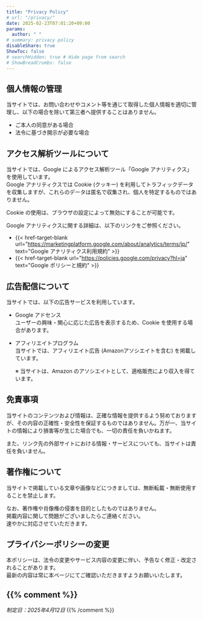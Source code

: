 ```yaml
---
title: "Privacy Policy"
# url: "/privacy/"
date: 2025-02-23T07:01:20+09:00
params: 
  author: " "
# summary: privacy policy
disableShare: true
ShowToc: false
# searchHidden: true # Hide page from search
# ShowBreadCrumbs: false
---
```


## 個人情報の管理

当サイトでは、お問い合わせやコメント等を通じて取得した個人情報を適切に管理し、以下の場合を除いて第三者へ提供することはありません。

- ご本人の同意がある場合  
- 法令に基づき開示が必要な場合  

## アクセス解析ツールについて

当サイトでは、Google によるアクセス解析ツール「Google アナリティクス」を使用しています。  
Google アナリティクスでは Cookie (クッキー) を利用してトラフィックデータを収集しますが、これらのデータは匿名で収集され、個人を特定するものではありません。

Cookie の使用は、ブラウザの設定によって無効にすることが可能です。

Google アナリティクスに関する詳細は、以下のリンクをご参照ください。

  - {{< href-target-blank url="https://marketingplatform.google.com/about/analytics/terms/jp/" text="Google アナリティクス利用規約" >}}
  - {{< href-target-blank url="https://policies.google.com/privacy?hl=ja" text="Google ポリシーと規約" >}}

## 広告配信について

当サイトでは、以下の広告サービスを利用しています。

- Google アドセンス  
  ユーザーの興味・関心に応じた広告を表示するため、Cookie を使用する場合があります。

- アフィリエイトプログラム  
  当サイトでは、アフィリエイト広告 (Amazonアソシエイトを含む) を掲載しています。  

  ※ 当サイトは、Amazon のアソシエイトとして、適格販売により収入を得ています。

## 免責事項

当サイトのコンテンツおよび情報は、正確な情報を提供するよう努めておりますが、その内容の正確性・安全性を保証するものではありません。万が一、当サイトの情報により損害等が生じた場合でも、一切の責任を負いかねます。

また、リンク先の外部サイトにおける情報・サービスについても、当サイトは責任を負いません。

## 著作権について

当サイトで掲載している文章や画像などにつきましては、無断転載・無断使用することを禁止します。

なお、著作権や肖像権の侵害を目的としたものではありません。  
掲載内容に関して問題がございましたらご連絡ください。  
速やかに対応させていただきます。

## プライバシーポリシーの変更

本ポリシーは、法令の変更やサービス内容の変更に伴い、予告なく修正・改定されることがあります。  
最新の内容は常に本ページにてご確認いただきますようお願いいたします。


{{% comment %}}
---

*制定日：2025年4月12日*
{{% /comment %}}
